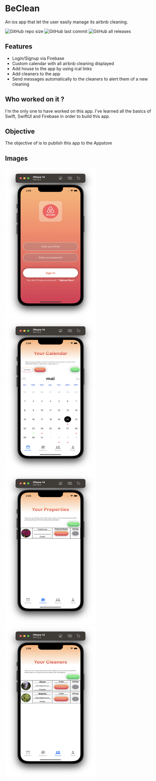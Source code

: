 # BeClean
An ios app that let the user easily manage its airbnb cleaning.

![GitHub repo size](https://img.shields.io/github/repo-size/7ntys/BeClean) ![GitHub last commit](https://img.shields.io/github/last-commit/7ntys/BeClean) ![GitHub all releases](https://img.shields.io/github/downloads/7ntys/BeClean/total)

## Features
- Login/Signup via Firebase
- Custom calendar with all airbnb cleaning displayed
- Add house to the app by using ical links
- Add cleaners to the app
- Send messages automatically to the cleaners to alert them of a new cleaning

## Who worked on it ?

I'm the only one to have worked on this app. I've learned all the basics of Swift, SwiftUI and Firebase in order to build this app.

## Objective

The objective of is to publish this app to the Appstore

## Images

<img src="images/Beclean-login.png" width="300" height="500"> <img src="images/Beclean-calendar.png" width="300" height="500"> <img src="images/Beclean-house.png" width="300" height="500"> <img src="images/Beclean-cleaner.png" width="300" height="500">

